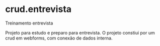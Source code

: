 # crud.entrevista
Treinamento entrevista

Projeto para estudo e preparo para entrevista. O projeto constiui por um crud em webforms, com conexão de dados interna.
